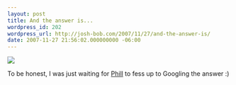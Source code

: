 ```yaml
---
layout: post
title: And the answer is...
wordpress_id: 202
wordpress_url: http://josh-bob.com/2007/11/27/and-the-answer-is/
date: 2007-11-27 21:56:02.000000000 -06:00
---
```

<!--Mime Type of File is image/jpeg -->

<a href="http://josh-bob.com/wp-photos/20071127-215602-1.jpg"><img src="http://josh-bob.com/wp-photos/thumb.20071127-215602-1.jpg" /></a>

To be honest, I was just waiting for <a href="http://cardzidood.blogspot.com/">Phill</a> to fess up to Googling the answer :)
